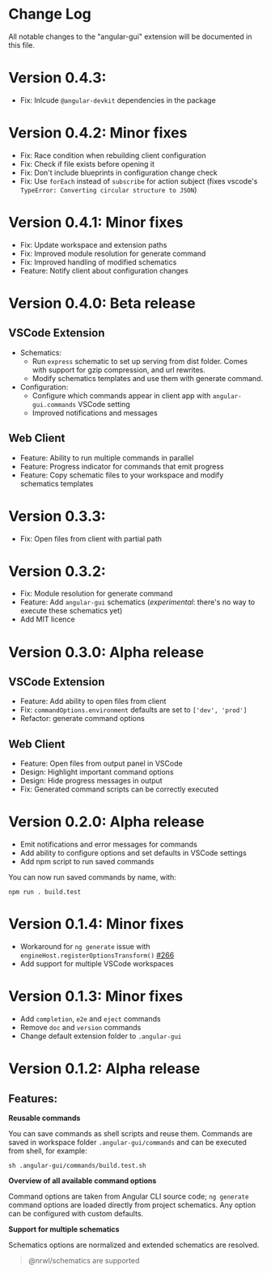 # Change Log
All notable changes to the "angular-gui" extension will be documented in this file.

# Version 0.4.3: 
* Fix: Inlcude `@angular-devkit` dependencies in the package

# Version 0.4.2: Minor fixes
* Fix: Race condition when rebuilding client configuration
* Fix: Check if file exists before opening it
* Fix: Don't include blueprints in configuration change check
* Fix: Use `forEach` instead of `subscribe` for action subject (fixes vscode's `TypeError: Converting circular structure to JSON`)

# Version 0.4.1: Minor fixes
* Fix: Update workspace and extension paths 
* Fix: Improved module resolution for generate command
* Fix: Improved handling of modified schematics
* Feature: Notify client about configuration changes

# Version 0.4.0: Beta release
## VSCode Extension
* Schematics: 
    * Run `express` schematic to set up serving from dist folder. Comes with support for gzip compression, and url rewrites.
    * Modify schematics templates and use them with generate command.
* Configuration:
    * Configure which commands appear in client app with `angular-gui.commands` VSCode setting
    * Improved notifications and messages

## Web Client
* Feature: Ability to run multiple commands in parallel
* Feature: Progress indicator for commands that emit progress
* Feature: Copy schematic files to your workspace and modify schematics templates

# Version 0.3.3:
* Fix: Open files from client with partial path

# Version 0.3.2:
* Fix: Module resolution for generate command
* Feature: Add `angular-gui` schematics (*experimental*: there's no way to execute these schematics yet)
* Add MIT licence

# Version 0.3.0: Alpha release
## VSCode Extension
* Feature: Add ability to open files from client
* Fix: `commandOptions.environment` defaults are set to `['dev', 'prod']`
* Refactor: generate command options

## Web Client
* Feature: Open files from output panel in VSCode
* Design: Highlight important command options
* Design: Hide progress messages in output
* Fix: Generated command scripts can be correctly executed

# Version 0.2.0: Alpha release
* Emit notifications and error messages for commands
* Add ability to configure options and set defaults in VSCode settings
* Add npm script to run saved commands

You can now run saved commands by name, with:

    npm run . build.test

# Version 0.1.4: Minor fixes
* Workaround for `ng generate` issue with `engineHost.registerOptionsTransform()` [#266](https://github.com/angular/devkit/issues/266)
* Add support for multiple VSCode workspaces

# Version 0.1.3: Minor fixes
* Add `completion`, `e2e` and `eject` commands
* Remove `doc` and `version` commands
* Change default extension folder to `.angular-gui`

# Version 0.1.2: Alpha release
## Features:
**Reusable commands**

You can save commands as shell scripts and reuse them. Commands are saved in workspace folder `.angular-gui/commands` and can be executed from shell, for example:

    sh .angular-gui/commands/build.test.sh

**Overview of all available command options**

Command options are taken from Angular CLI source code; `ng generate` command options are loaded directly from project schematics. Any option can be configured with custom defaults.

**Support for multiple schematics**

Schematics options are normalized and extended schematics are resolved.

> @nrwl/schematics are supported
